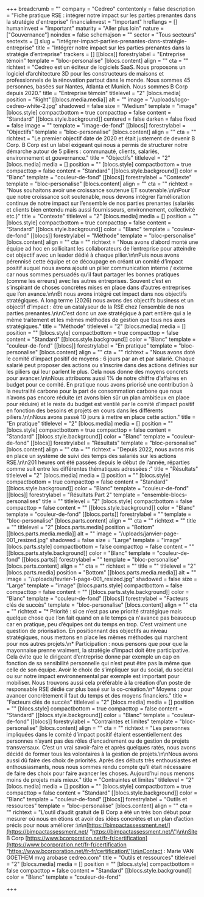 +++
breadcrumb = ""
company = "Cedreo"
contentonly = false
description = "Fiche pratique RSE : intégrer notre impact sur les parties prenantes dans la stratégie d'entreprise"
financialinvest = "Important"
hreflangs = []
humaninvest = "Important"
maturity = "Aller plus loin"
nature = ["Gouvernance"]
noindex = false
schemajson = ""
sector = "Tous secteurs"
seotexts = []
slug = "intégrer-impact-parties-prenantes-dans-stratégie-entreprise"
title = "Intégrer notre impact sur les parties prenantes dans la stratégie d’entreprise"
trackers = []
[[blocs]]
forestrylabel = "Entreprise témoin"
template = "bloc-personalise"
[blocs.content]
align = ""
cta = ""
richtext = "Cedreo est un éditeur de logiciels SaaS. Nous proposons un logiciel d’architecture 3D pour les constructeurs de maisons et professionnels de la rénovation partout dans le monde. Nous sommes 45 personnes, basées sur Nantes, Atlanta et Munich. Nous sommes B Corp depuis 2020."
title = "Entreprise témoin"
titlelevel = "2"
[blocs.media]
position = "Right"
[[blocs.media.media]]
alt = ""
image = "/uploads/logo-cedreo-white-2.jpg"
shadowed = false
size = "Medium"
template = "image"
[blocs.style]
compactbottom = true
compacttop = false
content = "Standard"
[[blocs.style.background]]
centered = false
darken = false
fixed = false
image = ""
template = "image-de-fond"
[[blocs]]
forestrylabel = "Objectifs"
template = "bloc-personalise"
[blocs.content]
align = ""
cta = ""
richtext = "Le premier objectif date de 2020 et était justement de devenir B Corp. B Corp est un label exigeant qui nous a permis de structurer notre démarche autour de 5 piliers : communauté, clients, salariés, environnement et gouvernance."
title = "Objectifs"
titlelevel = "2"
[blocs.media]
media = []
position = ""
[blocs.style]
compactbottom = true
compacttop = false
content = "Standard"
[[blocs.style.background]]
color = "Blanc"
template = "couleur-de-fond"
[[blocs]]
forestrylabel = "Contexte"
template = "bloc-personalise"
[blocs.content]
align = ""
cta = ""
richtext = "Nous souhaitons avoir une croissance soutenue ET soutenable.\n\nPour que notre croissance soit soutenable, nous devons intégrer l’amélioration continue de notre impact sur l’ensemble de nos parties prenantes (salariés et clients bien entendu mais aussi fournisseurs, environnement, collectivité etc.)"
title = "Contexte"
titlelevel = "2"
[blocs.media]
media = []
position = ""
[blocs.style]
compactbottom = true
compacttop = false
content = "Standard"
[[blocs.style.background]]
color = "Blanc"
template = "couleur-de-fond"
[[blocs]]
forestrylabel = "Méthode"
template = "bloc-personalise"
[blocs.content]
align = ""
cta = ""
richtext = "Nous avons d’abord monté une équipe ad hoc en sollicitant les collaborateurs de l’entreprise pour atteindre cet objectif avec un leader dédié à chaque pilier.\n\nPuis nous avons pérennisé cette équipe et ce découpage en créant un comité d’impact positif auquel nous avons ajouté un pilier communication interne / externe car nous sommes persuadés qu’il faut partager les bonnes pratiques (comme les erreurs) avec les autres entreprises. Souvent c’est en s’inspirant de choses concrètes mises en place dans d’autres entreprises que l’on avance.\n\nEt nous avons intégré cet impact dans nos objectifs stratégiques. A long terme (2026) nous avons des objectifs business et un objectif d’impact : être un catalyseur de la RSE chez l’ensemble de nos parties prenantes.\n\nC’est donc un axe stratégique à part entière qui a le même traitement et les mêmes méthodes de gestion que tous nos axes stratégiques."
title = "Méthode"
titlelevel = "2"
[blocs.media]
media = []
position = ""
[blocs.style]
compactbottom = true
compacttop = false
content = "Standard"
[[blocs.style.background]]
color = "Blanc"
template = "couleur-de-fond"
[[blocs]]
forestrylabel = "En pratique"
template = "bloc-personalise"
[blocs.content]
align = ""
cta = ""
richtext = "Nous avons doté le comité d’impact positif de moyens : 6 jours par an et par salarié. Chaque salarié peut proposer des actions ou s’inscrire dans des actions définies sur les piliers qui leur parlent le plus. Cela nous donne des moyens concrets pour avancer.\n\nNous attribuons aussi 1% de notre chiffre d’affaires en budget pour ce comité. En pratique nous avons priorisé une contribution à la neutralité carbone pour la part de consommation carbone que nous n’avons pas encore réduite (et avons bien sûr un plan ambitieux en place pour réduire) et le reste du budget est ventilé par le comité d’impact positif en fonction des besoins et projets en cours dans les différents piliers.\n\nNous avons passé 10 jours à mettre en place cette action."
title = "En pratique"
titlelevel = "2"
[blocs.media]
media = []
position = ""
[blocs.style]
compactbottom = true
compacttop = false
content = "Standard"
[[blocs.style.background]]
color = "Blanc"
template = "couleur-de-fond"
[[blocs]]
forestrylabel = "Résultats"
template = "bloc-personalise"
[blocs.content]
align = ""
cta = ""
richtext = "Depuis 2022, nous avons mis en place un système de suivi des temps des salariés sur les actions RSE.\n\n201 heures ont été passées depuis le début de l’année, réparties comme suit entre les différentes thématiques adressées :"
title = "Résultats"
titlelevel = "2"
[blocs.media]
media = []
position = ""
[blocs.style]
compactbottom = true
compacttop = false
content = "Standard"
[[blocs.style.background]]
color = "Blanc"
template = "couleur-de-fond"
[[blocs]]
forestrylabel = "Résultats Part 2"
template = "ensemble-blocs-personalises"
title = ""
titlelevel = "2"
[blocs.style]
compactbottom = false
compacttop = false
content = ""
[[blocs.style.background]]
color = "Blanc"
template = "couleur-de-fond"
[[blocs.parts]]
forestrylabel = ""
template = "bloc-personalise"
[blocs.parts.content]
align = ""
cta = ""
richtext = ""
title = ""
titlelevel = "2"
[blocs.parts.media]
position = "Bottom"
[[blocs.parts.media.media]]
alt = ""
image = "/uploads/janvier-page-001_resized.jpg"
shadowed = false
size = "Large"
template = "image"
[blocs.parts.style]
compactbottom = false
compacttop = false
content = ""
[[blocs.parts.style.background]]
color = "Blanc"
template = "couleur-de-fond"
[[blocs.parts]]
forestrylabel = ""
template = "bloc-personalise"
[blocs.parts.content]
align = ""
cta = ""
richtext = ""
title = ""
titlelevel = "2"
[blocs.parts.media]
position = "Bottom"
[[blocs.parts.media.media]]
alt = ""
image = "/uploads/fevrier-1-page-001_resized.jpg"
shadowed = false
size = "Large"
template = "image"
[blocs.parts.style]
compactbottom = false
compacttop = false
content = ""
[[blocs.parts.style.background]]
color = "Blanc"
template = "couleur-de-fond"
[[blocs]]
forestrylabel = "Facteurs clés de succès"
template = "bloc-personalise"
[blocs.content]
align = ""
cta = ""
richtext = "* Priorité : si ce n’est pas une priorité stratégique mais quelque chose que l’on fait quand on a le temps ça n'avance pas beaucoup car en pratique, peu d’équipes ont du temps en trop. C’est vraiment une question de priorisation. En positionnant des objectifs au niveau stratégiques, nous mettons en place les mêmes méthodes qui marchent pour nos autres projets.\n* Participation : nous pensons que pour que la mayonnaise prenne vraiment, la stratégie d’impact doit être participative. Cela évite que le dirigeant d’entreprise donne par exemple un cap en fonction de sa sensibilité personnelle qui n’est peut être pas la même que celle de son équipe. Avoir le choix de s’impliquer sur du social, du sociétal ou sur notre impact environnemental par exemple est important pour mobiliser. Nous trouvons aussi cela préférable à la création d’un poste de responsable RSE dédié car plus basé sur la co-création.\n* Moyens : pour avancer concrètement il faut du temps et des moyens financiers."
title = "Facteurs clés de succès"
titlelevel = "2"
[blocs.media]
media = []
position = ""
[blocs.style]
compactbottom = true
compacttop = false
content = "Standard"
[[blocs.style.background]]
color = "Blanc"
template = "couleur-de-fond"
[[blocs]]
forestrylabel = "Contraintes et limites"
template = "bloc-personalise"
[blocs.content]
align = ""
cta = ""
richtext = "Les personnes impliquées dans le comité d’impact positif étaient essentiellement des personnes n’ayant pas des rôles d’encadrement ou de gestion de projets transversaux. C’est un vrai savoir-faire et après quelques ratés, nous avons décidé de former tous les volontaires à la gestion de projets.\n\nNous avons aussi dû faire des choix de priorités. Après des débuts très enthousiastes et enthousiasmants, nous nous sommes rendu compte qu’il était nécessaire de faire des choix pour faire avancer les choses. Aujourd’hui nous menons moins de projets mais mieux."
title = "Contraintes et limites"
titlelevel = "2"
[blocs.media]
media = []
position = ""
[blocs.style]
compactbottom = true
compacttop = false
content = "Standard"
[[blocs.style.background]]
color = "Blanc"
template = "couleur-de-fond"
[[blocs]]
forestrylabel = "Outils et ressources"
template = "bloc-personalise"
[blocs.content]
align = ""
cta = ""
richtext = "L’outil d’audit gratuit de B Corp a été un très bon début pour mesurer où nous en étions et avoir des idées concrètes et un plan d’action précis pour nous améliorer :\n\n[https://bimpactassessment.net/](https://bimpactassessment.net/ \"https://bimpactassessment.net/\")\n\nSite B Corp [https://www.bcorporation.net/fr-fr/certification](https://www.bcorporation.net/fr-fr/certification \"https://www.bcorporation.net/fr-fr/certification\")\n\nContact : Marie VAN GOETHEM mvg arobase cedreo.com"
title = "Outils et ressources"
titlelevel = "2"
[blocs.media]
media = []
position = ""
[blocs.style]
compactbottom = false
compacttop = false
content = "Standard"
[[blocs.style.background]]
color = "Blanc"
template = "couleur-de-fond"

+++
